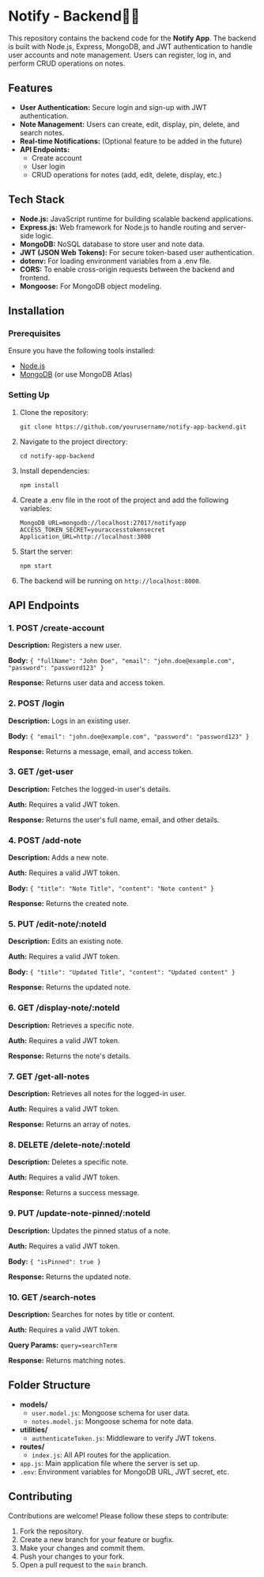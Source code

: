 <h1><strong>Notify - Backend👨‍💻</strong></h1>
  <p>This repository contains the backend code for the <strong>Notify App</strong>. The backend is built with Node.js, Express, MongoDB, and JWT authentication to handle user accounts and note management. Users can register, log in, and perform CRUD operations on notes.</p>

  <h2>Features</h2>
  <ul>
    <li><strong>User Authentication:</strong> Secure login and sign-up with JWT authentication.</li>
    <li><strong>Note Management:</strong> Users can create, edit, display, pin, delete, and search notes.</li>
    <li><strong>Real-time Notifications:</strong> (Optional feature to be added in the future)</li>
    <li><strong>API Endpoints:</strong> 
      <ul>
        <li>Create account</li>
        <li>User login</li>
        <li>CRUD operations for notes (add, edit, delete, display, etc.)</li>
      </ul>
    </li>
  </ul>

  <h2>Tech Stack</h2>
  <ul>
    <li><strong>Node.js:</strong> JavaScript runtime for building scalable backend applications.</li>
    <li><strong>Express.js:</strong> Web framework for Node.js to handle routing and server-side logic.</li>
    <li><strong>MongoDB:</strong> NoSQL database to store user and note data.</li>
    <li><strong>JWT (JSON Web Tokens):</strong> For secure token-based user authentication.</li>
    <li><strong>dotenv:</strong> For loading environment variables from a .env file.</li>
    <li><strong>CORS:</strong> To enable cross-origin requests between the backend and frontend.</li>
    <li><strong>Mongoose:</strong> For MongoDB object modeling.</li>
  </ul>

  <h2>Installation</h2>
  <h3>Prerequisites</h3>
  <p>Ensure you have the following tools installed:</p>
  <ul>
    <li><a href="https://nodejs.org/">Node.js</a></li>
    <li><a href="https://www.mongodb.com/try/download/community">MongoDB</a> (or use MongoDB Atlas)</li>
  </ul>

  <h3>Setting Up</h3>
  <ol>
    <li>Clone the repository:
      <pre><code>git clone https://github.com/yourusername/notify-app-backend.git</code></pre>
    </li>
    <li>Navigate to the project directory:
      <pre><code>cd notify-app-backend</code></pre>
    </li>
    <li>Install dependencies:
      <pre><code>npm install</code></pre>
    </li>
    <li>Create a .env file in the root of the project and add the following variables:
      <pre><code>MongoDB_URL=mongodb://localhost:27017/notifyapp
ACCESS_TOKEN_SECRET=youraccesstokensecret
Application_URL=http://localhost:3000</code></pre>
    </li>
    <li>Start the server:
      <pre><code>npm start</code></pre>
    </li>
    <li>The backend will be running on <code>http://localhost:8000</code>.</li>
  </ol>

  <h2>API Endpoints</h2>

  <h3>1. POST /create-account</h3>
  <p><strong>Description:</strong> Registers a new user.</p>
  <p><strong>Body:</strong> <code>{ "fullName": "John Doe", "email": "john.doe@example.com", "password": "password123" }</code></p>
  <p><strong>Response:</strong> Returns user data and access token.</p>

  <h3>2. POST /login</h3>
  <p><strong>Description:</strong> Logs in an existing user.</p>
  <p><strong>Body:</strong> <code>{ "email": "john.doe@example.com", "password": "password123" }</code></p>
  <p><strong>Response:</strong> Returns a message, email, and access token.</p>

  <h3>3. GET /get-user</h3>
  <p><strong>Description:</strong> Fetches the logged-in user's details.</p>
  <p><strong>Auth:</strong> Requires a valid JWT token.</p>
  <p><strong>Response:</strong> Returns the user's full name, email, and other details.</p>

  <h3>4. POST /add-note</h3>
  <p><strong>Description:</strong> Adds a new note.</p>
  <p><strong>Auth:</strong> Requires a valid JWT token.</p>
  <p><strong>Body:</strong> <code>{ "title": "Note Title", "content": "Note content" }</code></p>
  <p><strong>Response:</strong> Returns the created note.</p>

  <h3>5. PUT /edit-note/:noteId</h3>
  <p><strong>Description:</strong> Edits an existing note.</p>
  <p><strong>Auth:</strong> Requires a valid JWT token.</p>
  <p><strong>Body:</strong> <code>{ "title": "Updated Title", "content": "Updated content" }</code></p>
  <p><strong>Response:</strong> Returns the updated note.</p>

  <h3>6. GET /display-note/:noteId</h3>
  <p><strong>Description:</strong> Retrieves a specific note.</p>
  <p><strong>Auth:</strong> Requires a valid JWT token.</p>
  <p><strong>Response:</strong> Returns the note's details.</p>

  <h3>7. GET /get-all-notes</h3>
  <p><strong>Description:</strong> Retrieves all notes for the logged-in user.</p>
  <p><strong>Auth:</strong> Requires a valid JWT token.</p>
  <p><strong>Response:</strong> Returns an array of notes.</p>

  <h3>8. DELETE /delete-note/:noteId</h3>
  <p><strong>Description:</strong> Deletes a specific note.</p>
  <p><strong>Auth:</strong> Requires a valid JWT token.</p>
  <p><strong>Response:</strong> Returns a success message.</p>

  <h3>9. PUT /update-note-pinned/:noteId</h3>
  <p><strong>Description:</strong> Updates the pinned status of a note.</p>
  <p><strong>Auth:</strong> Requires a valid JWT token.</p>
  <p><strong>Body:</strong> <code>{ "isPinned": true }</code></p>
  <p><strong>Response:</strong> Returns the updated note.</p>

  <h3>10. GET /search-notes</h3>
  <p><strong>Description:</strong> Searches for notes by title or content.</p>
  <p><strong>Auth:</strong> Requires a valid JWT token.</p>
  <p><strong>Query Params:</strong> <code>query=searchTerm</code></p>
  <p><strong>Response:</strong> Returns matching notes.</p>

  <h2>Folder Structure</h2>
  <ul>
    <li><strong>models/</strong>
      <ul>
        <li><code>user.model.js</code>: Mongoose schema for user data.</li>
        <li><code>notes.model.js</code>: Mongoose schema for note data.</li>
      </ul>
    </li>
    <li><strong>utilities/</strong>
      <ul>
        <li><code>authenticateToken.js</code>: Middleware to verify JWT tokens.</li>
      </ul>
    </li>
    <li><strong>routes/</strong>
      <ul>
        <li><code>index.js</code>: All API routes for the application.</li>
      </ul>
    </li>
    <li><code>app.js</code>: Main application file where the server is set up.</li>
    <li><code>.env</code>: Environment variables for MongoDB URL, JWT secret, etc.</li>
  </ul>

  <h2>Contributing</h2>
  <p>Contributions are welcome! Please follow these steps to contribute:</p>
  <ol>
    <li>Fork the repository.</li>
    <li>Create a new branch for your feature or bugfix.</li>
    <li>Make your changes and commit them.</li>
    <li>Push your changes to your fork.</li>
    <li>Open a pull request to the <code>main</code> branch.</li>
  </ol> 
